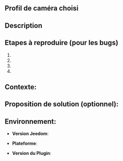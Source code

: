 ## Profil de caméra choisi


## Description


## Etapes à reproduire (pour les bugs)

1.
2.
3.
4.

## Contexte:


## Proposition de solution (optionnel):


## Environnement:

* **Version Jeedom**:

* **Plateforme**:

* **Version du Plugin**:
